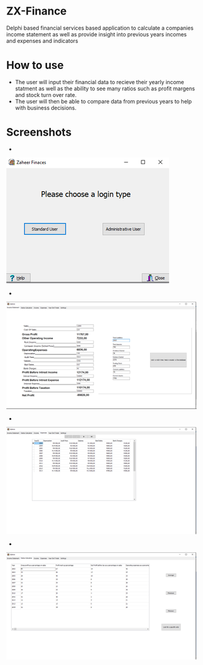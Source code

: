 # ZX-Finance

Delphi based financial services based application to calculate a companies income statement as well as provide insight into previous years incomes and expenses and indicators

# How to use

- The user will input their financial data to recieve their yearly income statment as well as the ability to see many ratios such as profit margens and stock turn over rate.
- The user will then be able to compare data from previous years to help with business decisions.

# Screenshots

- 

![alt text](assets/FinancesLogin.png "")

- 

![alt text](assets/FinancesIncomeStat.png "")

-

![alt text](assets/FinancesExpenses.png "")

- 

![alt text](assets/FinancesRatios.png "")


